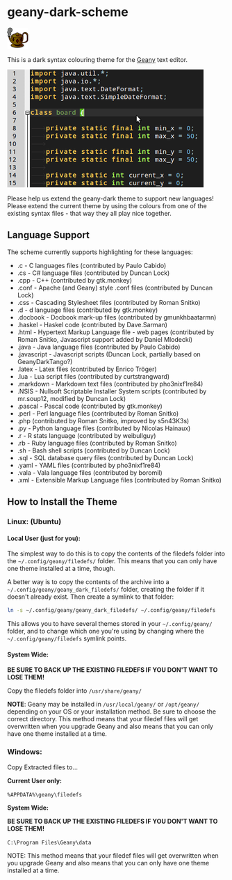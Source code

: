 # geany-dark-scheme

![Geany Dark Scheme Icon](./img/geany-dark.png)

This is a dark syntax colouring theme for the [Geany](http://www.geany.org/) text editor.

![Screenshot of Geany Dark Scheme](img/Screenshot-2.png)

Please help us extend the geany-dark theme to support new languages! Please extend the current theme by using the colours from one of the existing syntax files - that way they all play nice together.

## Language Support

The scheme currently supports highlighting for these languages:

- .c - C languages files (contributed by Paulo Cabido)
- .cs - C# language files (contributed by Duncan Lock)
- .cpp - C++ (contributed by gtk.monkey)
- .conf - Apache (and Geany) style .conf files (contributed by Duncan Lock)
- .css - Cascading Stylesheet files (contributed by Roman Snitko)
- .d - d language files (contributed by gtk.monkey)
- .docbook - Docbook mark-up files (contributed by gmunkhbaatarmn)
- .haskel - Haskel code (contributed by Dave.Sarman)
- .html - Hypertext Markup Language file - web pages (contributed by Roman Snitko, Javascript support added by Daniel Mlodecki)
- .java - Java language files (contributed by Paulo Cabido)
- .javascript - Javascript scripts (Duncan Lock, partially based on GeanyDarkTango?)
- .latex - Latex files (contributed by Enrico Tröger)
- .lua - Lua script files (contributed by curtstrangward)
- .markdown - Markdown text files (contributed by pho3nixf1re84)
- .NSIS - Nullsoft Scriptable Installer System scripts (contributed by mr.soup12, modified by Duncan Lock)
- .pascal - Pascal code (contributed by gtk.monkey)
- .perl - Perl language files (contributed by Roman Snitko)
- .php (contributed by Roman Snitko, improved by s5n43K3s)
- .py - Python language files (contributed by Nicolas Hainaux)
- .r - R stats language (contributed by weibullguy)
- .rb - Ruby language files (contributed by Roman Snitko)
- .sh - Bash shell scripts (contributed by Duncan Lock)
- .sql - SQL database query files (contributed by Duncan Lock)
- .yaml - YAML files (contributed by pho3nixf1re84)
- .vala - Vala language files (contributed by boromil)
- .xml - Extensible Markup Language files (contributed by Roman Snitko)

## How to Install the Theme

### Linux: (Ubuntu)

#### Local User (just for you):

The simplest way to do this is to copy the contents of the filedefs folder into the `~/.config/geany/filedefs/` folder. This means that you can only have one theme installed at a time, though.

A better way is to copy the contents of the archive into a `~/.config/geany/geany_dark_filedefs/` folder, creating the folder if it doesn't already exist. Then create a symlink to that folder:

```bash
ln -s ~/.config/geany/geany_dark_filedefs/ ~/.config/geany/filedefs
```

This allows you to have several themes stored in your `~/.config/geany/` folder, and to change which one you're using by changing where the `~/.config/geany/filedefs` symlink points.

#### System Wide:

**BE SURE TO BACK UP THE EXISTING FILEDEFS IF YOU DON'T WANT TO LOSE THEM!**

Copy the filedefs folder into `/usr/share/geany/`

**NOTE**: Geany may be installed in `/usr/local/geany/` or `/opt/geany/` depending on your OS or your installation method. Be sure to choose the correct directory. This method means that your filedef files will get overwritten when you upgrade Geany and also means that you can only have one theme installed at a time.

### Windows:
Copy Extracted files to...

**Current User only:**

`%APPDATA%\geany\filedefs`

**System Wide:**

**BE SURE TO BACK UP THE EXISTING FILEDEFS IF YOU DON'T WANT TO LOSE THEM!**

`C:\Program Files\Geany\data`

NOTE: This method means that your filedef files will get overwritten when you upgrade Geany and also means that you can only have one theme installed at a time.
